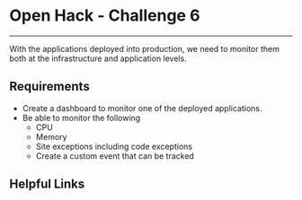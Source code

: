 # Open Hack - Challenge 6

---

With the applications deployed into production, we need to monitor them both at the infrastructure and application levels.

## Requirements

* Create a dashboard to monitor one of the deployed applications.
* Be able to monitor the following
  * CPU
  * Memory
  * Site exceptions including code exceptions
  * Create a custom event that can be tracked

## Helpful Links
